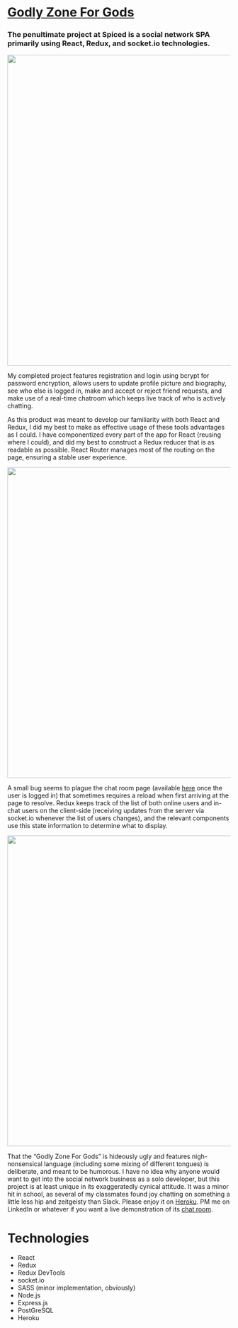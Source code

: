 # <a href="godzone.herokuapp.com">Godly Zone For Gods</a>

<h3>The penultimate project at Spiced is a social network SPA primarily using React, Redux, and socket.io technologies.</h3>

<img src="https://s3.amazonaws.com/fluxlymoppings/pics/GodlyZone.PNG" width=700>

 My completed project features registration and login using bcrypt for password encryption, allows users to update profile picture and biography, see who else is logged in, make and accept or reject friend requests, and make use of a real-time chatroom which keeps live track of who is actively chatting.

As this product was meant to develop our familiarity with both React and Redux, I did my best to make as effective usage of these tools advantages as I could. I have componentized every part of the app for React (reusing where I could), and did my best to construct a Redux reducer that is as readable as possible. React Router manages most of the routing on the page, ensuring a stable user experience.

<img src="https://s3.amazonaws.com/fluxlymoppings/pics/GodlyZone3.PNG" width=700>

A small bug seems to plague the chat room page (available <a href="https://godzone.herokuapp.com/chat">here</a> once the user is logged in) that sometimes requires a reload when first arriving at the page to resolve. Redux keeps track of the list of both online users and in-chat users on the client-side (receiving updates from the server via socket.io whenever the list of users changes), and the relevant components use this state information to determine what to display. 

<img src="https://s3.amazonaws.com/fluxlymoppings/pics/GodlyZone2.PNG" width=700>

That the “Godly Zone For Gods” is hideously ugly and features nigh-nonsensical language (including some mixing of different tongues) is deliberate, and meant to be humorous. I have no idea why anyone would want to get into the social network business as a solo developer, but this project is at least unique in its exaggeratedly cynical attitude. It was a minor hit in school, as several of my classmates found joy chatting on something a little less hip and zeitgeisty than Slack. Please enjoy it on <a href="https://godzone.herokuapp.com/">Heroku</a>. PM me on LinkedIn or whatever if you want a live demonstration of its <a href="https://godzone.herokuapp.com/chat">chat room</a>.

# Technologies

<ul>
  <li> React </li>
  <li> Redux </li>
  <li> Redux DevTools </li>
  <li> socket.io </li>
  <li> SASS (minor implementation, obviously) </li>
  <li> Node.js </li>
  <li> Express.js </li>
  <li> PostGreSQL </li>
  <li> Heroku </li>
</ul>
